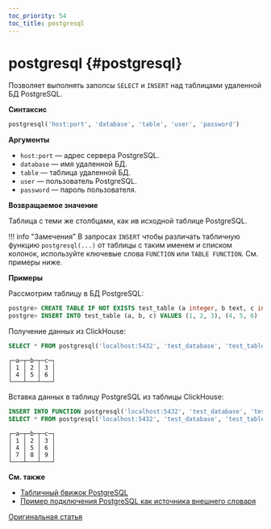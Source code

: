 ```yaml
---
toc_priority: 54
toc_title: postgresql
---
```


# postgresql {#postgresql}

Позволяет выполнять заполсы `SELECT` и `INSERT` над таблицами удаленной БД PostgreSQL.

**Синтаксис**

``` sql
postgresql('host:port', 'database', 'table', 'user', 'password')
```

**Аргументы**

-   `host:port` — адрес сервера PostgreSQL.
-   `database` — имя удаленной БД.
-   `table` — таблица удаленной БД.
-   `user` — пользователь PostgreSQL.
-   `password` — пароль пользователя.

**Возвращаемое значение**

Таблица с теми же столбцами, как ив исходной таблице PostgreSQL.

!!! info "Замечения"
    В запросах `INSERT` чтобы различать табличную функцию `postgresql(...)` от таблицы с таким именем и списком колонок, используйте ключевые слова `FUNCTION` или `TABLE FUNCTION`. См. примеры ниже. 

**Примеры**

Рассмотрим таблицу в БД PostgreSQL:

``` sql
postgre> CREATE TABLE IF NOT EXISTS test_table (a integer, b text, c integer)
postgre> INSERT INTO test_table (a, b, c) VALUES (1, 2, 3), (4, 5, 6)
```

Получение данных из ClickHouse:

``` sql
SELECT * FROM postgresql('localhost:5432', 'test_database', 'test_table', 'postgres', 'mysecretpassword');
```

``` text
┌─a─┬─b─┬─c─┐
│ 1 │ 2 │ 3 │
│ 4 │ 5 │ 6 │
└───┴───┴───┘
```

Вставка данных в таблицу PostgreSQL из таблицы ClickHouse:

```sql
INSERT INTO FUNCTION postgresql('localhost:5432', 'test_database', 'test_table', 'postgres', 'mysecretpassword') (a, b, c) VALUES (7, 8, 9);
SELECT * FROM postgresql('localhost:5432', 'test_database', 'test_table', 'postgres', 'mysecretpassword');
```

``` text
┌─a─┬─b─┬─c─┐
│ 1 │ 2 │ 3 │
│ 4 │ 5 │ 6 │
│ 7 │ 8 │ 9 │
└───┴───┴───┘
```

**См. также**

-   [Табличный бвижок PostgreSQL](../../engines/table-engines/integrations/postgresql.md)
-   [Пример подключения PostgreSQL как источника внешнего словаря](../../sql-reference/dictionaries/external-dictionaries/external-dicts-dict-sources.md#dicts-external_dicts_dict_sources-postgresql)

[Оригинальная статья](https://clickhouse.tech/docs/ru/sql-reference/table-functions/postgresql/) <!--hide-->
